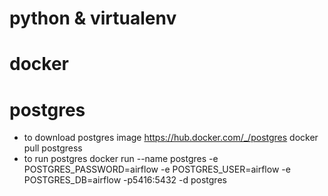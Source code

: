 # python & virtualenv


# docker


# postgres
* to download postgres image
https://hub.docker.com/_/postgres
docker pull postgress
* to run postgres
docker run --name postgres -e POSTGRES_PASSWORD=airflow -e POSTGRES_USER=airflow -e POSTGRES_DB=airflow -p5416:5432 -d postgres